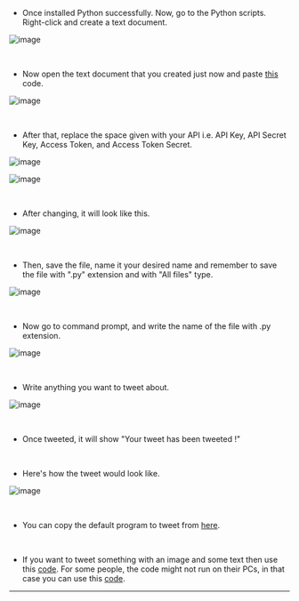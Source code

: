 - Once installed Python successfully. Now, go to the Python scripts. Right-click and create a text document.

![image](https://user-images.githubusercontent.com/74541810/137192160-6095d35d-1ec3-4ef8-8b83-882fd28ccef4.png)

<br />

- Now open the text document that you created just now and paste [this](simple-tweet-without-any-media.py) code.

![image](https://user-images.githubusercontent.com/74541810/137192668-b62effa6-faae-4053-a77e-f5796f172a9c.png)

<br />

- After that, replace the space given with your API i.e. API Key, API Secret Key, Access Token, and Access Token Secret.

![image](https://user-images.githubusercontent.com/74541810/137193085-af07af00-053f-48f8-a37d-80d5dbd1b0c6.png)

![image](https://user-images.githubusercontent.com/74541810/137193215-2f49c32c-cc6a-4a68-9da4-fe87a767ce51.png)

<br />

- After changing, it will look like this.

![image](https://user-images.githubusercontent.com/74541810/137193585-4d0e5e2f-6ea1-4fbd-a95d-d13ccab676bd.png)

<br />

- Then, save the file, name it your desired name and remember to save the file with ".py" extension and with "All files" type.

![image](https://user-images.githubusercontent.com/74541810/137194197-6a04b395-89bd-4853-ba1c-1a0f6db7125f.png)

<br />

- Now go to command prompt, and write the name of the file with .py extension.

![image](https://user-images.githubusercontent.com/74541810/137194408-176cb98d-144b-464a-af90-9d3e8cad7a67.png)

<br />

- Write anything you want to tweet about.

![image](https://user-images.githubusercontent.com/74541810/137194561-2cc6e8a6-7fda-4c83-a7dd-679cd9f7e353.png)

<br />

- Once tweeted, it will show "Your tweet has been tweeted !"
<br />

- Here's how the tweet would look like.

![image](https://user-images.githubusercontent.com/74541810/137195326-f3abf740-7b22-4075-8e9a-beb9cbe73eda.png)


<br />

- You can copy the default program to tweet from [here](simple-tweet-without-any-media.py).
<br />

- If you want to tweet something with an image and some text then use this [code](tweet-with-media.py). For some people, the code might not run on their PCs, in that case you can use this [code](tweet-with-media-1.py).
---
